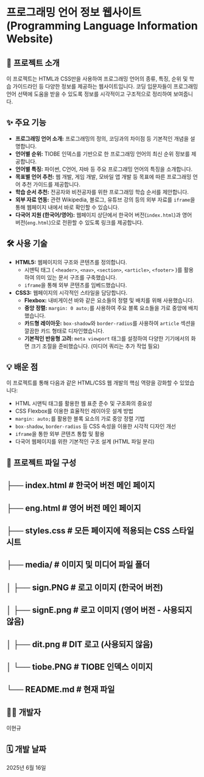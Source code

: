 # 프로그래밍 언어 정보 웹사이트 (Programming Language Information Website)

## 🚀 프로젝트 소개
이 프로젝트는 HTML과 CSS만을 사용하여 프로그래밍 언어의 종류, 특징, 순위 및 학습 가이드라인 등 다양한 정보를 제공하는 웹사이트입니다. 코딩 입문자들이 프로그래밍 언어 선택에 도움을 받을 수 있도록 정보를 시각적이고 구조적으로 정리하여 보여줍니다.

## ✨ 주요 기능
* **프로그래밍 언어 소개:** 프로그래밍의 정의, 코딩과의 차이점 등 기본적인 개념을 설명합니다.
* **언어별 순위:** TIOBE 인덱스를 기반으로 한 프로그래밍 언어의 최신 순위 정보를 제공합니다.
* **언어별 특징:** 파이썬, C언어, 자바 등 주요 프로그래밍 언어의 특징을 소개합니다.
* **목표별 언어 추천:** 웹 개발, 게임 개발, 모바일 앱 개발 등 목표에 따른 프로그래밍 언어 추천 가이드를 제공합니다.
* **학습 순서 추천:** 전공자와 비전공자를 위한 프로그래밍 학습 순서를 제안합니다.
* **외부 자료 연동:** 관련 Wikipedia, 블로그, 유튜브 강의 등의 외부 자료를 `iframe`을 통해 웹페이지 내에서 바로 확인할 수 있습니다.
* **다국어 지원 (한국어/영어):** 웹페이지 상단에서 한국어 버전(`index.html`)과 영어 버전(`eng.html`)으로 전환할 수 있도록 링크를 제공합니다.

## 🛠️ 사용 기술
* **HTML5:** 웹페이지의 구조와 콘텐츠를 정의합니다.
    * 시맨틱 태그 ( `<header>`, `<nav>`, `<section>`, `<article>`, `<footer>` )를 활용하여 의미 있는 문서 구조를 구축했습니다.
    * `iframe`을 통해 외부 콘텐츠를 임베드했습니다.
* **CSS3:** 웹페이지의 시각적인 스타일을 담당합니다.
    * **Flexbox:** 내비게이션 바와 같은 요소들의 정렬 및 배치를 위해 사용했습니다.
    * **중앙 정렬:** `margin: 0 auto;`를 사용하여 주요 블록 요소들을 가로 중앙에 배치했습니다.
    * **카드형 레이아웃:** `box-shadow`와 `border-radius`를 사용하여 `article` 섹션을 깔끔한 카드 형태로 디자인했습니다.
    * **기본적인 반응형 고려:** `meta viewport` 태그를 설정하여 다양한 기기에서의 화면 크기 조절을 준비했습니다. (미디어 쿼리는 추가 작업 필요)

## 💡 배운 점
이 프로젝트를 통해 다음과 같은 HTML/CSS 웹 개발의 핵심 역량을 강화할 수 있었습니다:
* HTML 시맨틱 태그를 활용한 웹 표준 준수 및 구조화의 중요성
* CSS Flexbox를 이용한 효율적인 레이아웃 설계 방법
* `margin: auto;`를 활용한 블록 요소의 가로 중앙 정렬 기법
* `box-shadow`, `border-radius` 등 CSS 속성을 이용한 시각적 디자인 개선
* `iframe`을 통한 외부 콘텐츠 통합 및 활용
* 다국어 웹페이지를 위한 기본적인 구조 설계 (HTML 파일 분리)

## 📂 프로젝트 파일 구성

## ├── index.html       # 한국어 버전 메인 페이지
## ├── eng.html         # 영어 버전 메인 페이지
## ├── styles.css       # 모든 페이지에 적용되는 CSS 스타일시트
## ├── media/           # 이미지 및 미디어 파일 폴더
## │   ├── sign.PNG     # 로고 이미지 (한국어 버전)
## │   ├── signE.png    # 로고 이미지 (영어 버전 - 사용되지 않음)
## │   ├── dit.png      # DIT 로고 (사용되지 않음)
## │   └── tiobe.PNG    # TIOBE 인덱스 이미지
## └── README.md        # 현재 파일


## 👨‍💻 개발자
이현규

## 🗓️ 개발 날짜
2025년 6월 16일
